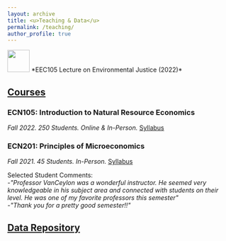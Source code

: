 ```yaml
---
layout: archive
title: <u>Teaching & Data</u>
permalink: /teaching/
author_profile: true
---
```

<img src="https://github.com/jvan-econ/jvan-econ.github.io/assets/120732972/9927fb7f-a596-45f6-8796-7dae32359b80" width="50" height="50">
*EEC105 Lecture on Environmental Justice (2022)*

## <u>Courses</u>
### ECN105: Introduction to Natural Resource Economics
*Fall 2022. 250 Students. Online & In-Person.*
<u>Syllabus</u>

### ECN201: Principles of Microeconomics
*Fall 2021. 45 Students. In-Person.* 
<u>Syllabus</u>

Selected Student Comments: <br>
*-"Professor VanCeylon was a wonderful instructor. He seemed very knowledgeable in his subject area and connected with students on their level. He was one of my favorite professors this semester"*<br>
*-"Thank you for a pretty good semester!!"*




## <u>Data Repository</u>








